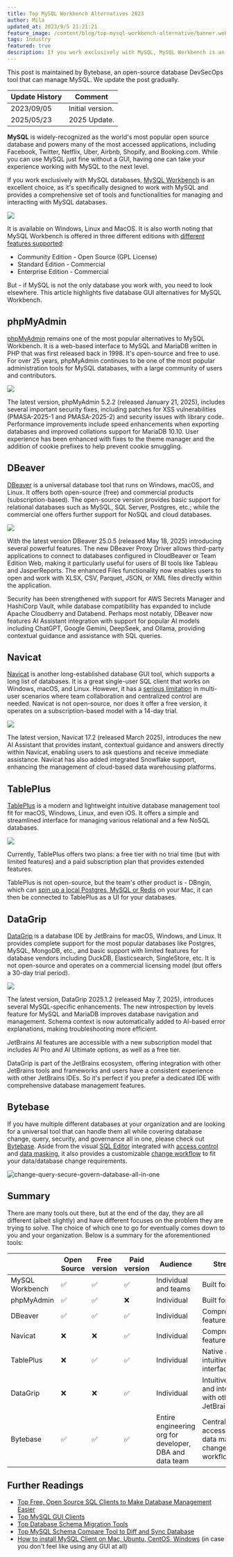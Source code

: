 ```yaml
---
title: Top MySQL Workbench Alternatives 2023
author: Mila
updated_at: 2023/9/5 21:21:21
feature_image: /content/blog/top-mysql-workbench-alternative/banner.webp
tags: Industry
featured: true
description: If you work exclusively with MySQL, MySQL Workbench is an excellent choice for a database GUI, but if you work with multiple databases, you need to look elsewhere. This article highlights five database GUI alternatives for MySQL Workbench.
---
```


<HintBlock type="info">

This post is maintained by Bytebase, an open-source database DevSecOps tool that can manage MySQL. We update the post gradually.

</HintBlock>

| Update History | Comment          |
| -------------- | ---------------- |
| 2023/09/05     | Initial version. |
| 2025/05/23     | 2025 Update.     |

**MySQL** is widely-recognized as the world's most popular open source database and powers many of the most accessed applications, including Facebook, Twitter, Netflix, Uber, Airbnb, Shopify, and Booking.com. While you can use MySQL just fine without a GUI, having one can take your experience working with MySQL to the next level.

If you work exclusively with MySQL databases, [MySQL Workbench](https://www.mysql.com/products/workbench/) is an excellent choice, as it's specifically designed to work with MySQL and provides a comprehensive set of tools and functionalities for managing and interacting with MySQL databases.

![](/content/blog/top-mysql-workbench-alternative/mysql-workbench.webp)

It is available on Windows, Linux and MacOS. It is also worth noting that MySQL Workbench is offered in three different editions with [different features supported](https://www.mysql.com/products/workbench/features.html):

- Community Edition - Open Source (GPL License)
- Standard Edition - Commercial
- Enterprise Edition - Commercial

But - if MySQL is not the only database you work with, you need to look elsewhere. This article highlights five database GUI alternatives for MySQL Workbench.

## phpMyAdmin

[phpMyAdmin](https://www.phpmyadmin.net/) remains one of the most popular alternatives to MySQL Workbench. It is a web-based interface to MySQL and MariaDB written in PHP that was first released back in 1998. It's open-source and free to use. For over 25 years, phpMyAdmin continues to be one of the most popular administration tools for MySQL databases, with a large community of users and contributors.

![](/content/blog/top-mysql-workbench-alternative/phpmyadmin.webp)

The latest version, phpMyAdmin 5.2.2 (released January 21, 2025), includes several important security fixes, including patches for XSS vulnerabilities (PMASA-2025-1 and PMASA-2025-2) and security issues with library code. Performance improvements include speed enhancements when exporting databases and improved collations support for MariaDB 10.10. User experience has been enhanced with fixes to the theme manager and the addition of cookie prefixes to help prevent cookie smuggling.

## DBeaver

[DBeaver](https://dbeaver.com/) is a universal database tool that runs on Windows, macOS, and Linux. It offers both open-source (free) and commercial products (subscription-based). The open-source version provides basic support for relational databases such as MySQL, SQL Server, Postgres, etc.; while the commercial one offers further support for NoSQL and cloud databases.

![](/content/blog/top-mysql-workbench-alternative/dbeaver.webp)

With the latest version DBeaver 25.0.5 (released May 18, 2025) introducing several powerful features. The new DBeaver Proxy Driver allows third-party applications to connect to databases configured in CloudBeaver or Team Edition Web, making it particularly useful for users of BI tools like Tableau and JasperReports. The enhanced Files functionality now enables users to open and work with XLSX, CSV, Parquet, JSON, or XML files directly within the application.

Security has been strengthened with support for AWS Secrets Manager and HashiCorp Vault, while database compatibility has expanded to include Apache Cloudberry and Databend. Perhaps most notably, DBeaver now features AI Assistant integration with support for popular AI models including ChatGPT, Google Gemini, DeepSeek, and Ollama, providing contextual guidance and assistance with SQL queries.

## Navicat

[Navicat](https://navicat.com/) is another long-established database GUI tool, which supports a long list of databases. It is a great single-user SQL client that works on Windows, macOS, and Linux. However, it has a [serious limitation](/blog/stop-using-navicat/) in multi-user scenarios where team collaboration and centralized control are needed. Navicat is not open-source, nor does it offer a free version, it operates on a subscription-based model with a 14-day trial.

![](/content/blog/top-mysql-workbench-alternative/navicat.webp)

The latest version, Navicat 17.2 (released March 2025), introduces the new AI Assistant that provides instant, contextual guidance and answers directly within Navicat, enabling users to ask questions and receive immediate assistance. Navicat has also added integrated Snowflake support, enhancing the management of cloud-based data warehousing platforms.

## TablePlus

[TablePlus](https://tableplus.com/) is a modern and lightweight intuitive database management tool fit for macOS, Windows, Linux, and even iOS. It offers a simple and streamlined interface for managing various relational and a few NoSQL databases.

![](/content/blog/top-mysql-workbench-alternative/tableplus.webp)

Currently, TablePlus offers two plans: a free tier with no trial time (but with limited features) and a paid subscription plan that provides extended features.

TablePlus is not open-source, but the team's other product is - DBngin, which can [spin up a local Postgres, MySQL or Redis](/blog/free-tools-to-start-local-database-on-mac/) on your Mac, it can then be connected to TablePlus as a UI for your databases.

## DataGrip

[DataGrip](https://www.jetbrains.com/datagrip/) is a database IDE by JetBrains for macOS, Windows, and Linux. It provides complete support for the most popular databases like Postgres, MySQL, MongoDB, etc., and basic support with limited features for database vendors including DuckDB, Elasticsearch, SingleStore, etc. It is not open-source and operates on a commercial licensing model (but offers a 30-day trial period).

![](/content/blog/top-mysql-workbench-alternative/datagrip.webp)

The latest version, DataGrip 2025.1.2 (released May 7, 2025), introduces several MySQL-specific enhancements. The new introspection by levels feature for MySQL and MariaDB improves database navigation and management. Schema context is now automatically added to AI-based error explanations, making troubleshooting more efficient.

JetBrains AI features are accessible with a new subscription model that includes AI Pro and AI Ultimate options, as well as a free tier.

DataGrip is part of the JetBrains ecosystem, offering integration with other JetBrains tools and frameworks and users have a consistent experience with other JetBrains IDEs. So it's perfect if you prefer a dedicated IDE with comprehensive database management features.

## Bytebase

If you have multiple different databases at your organization and are looking for a universal tool that can handle them all while covering database change, query, security, and governance all in one, please check out [Bytebase](/). Aside from the visual [SQL Editor](/docs/sql-editor/overview/) integrated with [access control](/docs/security/database-permission/overview/) and [data masking](/docs/security/data-masking/overview/), it also provides a customizable [change workflow](/docs/change-database/change-workflow/) to fit your data/database change requirements.

![change-query-secure-govern-database-all-in-one](/images/db-scheme-lg.png)

## Summary

There are many tools out there, but at the end of the day, they are all different (albeit slightly) and have different focuses on the problem they are trying to solve. The choice of which one to go for eventually comes down to you and your organization. Below is a summary for the aforementioned tools:

|                 | Open Source | Free version | Paid version | Audience                                                | Strength                                                         | AI Features | Cloud DB Support |
| --------------- | ----------- | ------------ | ------------ | ------------------------------------------------------- | ---------------------------------------------------------------- | ----------- | ---------------- |
| MySQL Workbench | ✅          | ✅           | ✅           | Individual and teams                                    | Built for MySQL                                                  | ❌          | Limited          |
| phpMyAdmin      | ✅          | ✅           | ❌           | Individual                                              | Built for MySQL                                                  | ❌          | Limited          |
| DBeaver         | ✅          | ✅           | ✅           | Individual                                              | Comprehensive features                                           | ✅          | Extensive        |
| Navicat         | ❌          | ❌           | ✅           | Individual                                              | Comprehensive features                                           | ✅          | Extensive        |
| TablePlus       | ❌          | ✅           | ✅           | Individual                                              | Native and intuitive interface                                   | ❌          | Moderate         |
| DataGrip        | ❌          | ❌           | ✅           | Individual                                              | Intuitive UX and integration with other JetBrains IDEs           | ✅          | Extensive        |
| Bytebase        | ✅          | ✅           | ✅           | Entire engineering org for developer, DBA and data team | Centralized access control, data masking, change review workflow | ✅          | Extensive        |

## Further Readings

- [Top Free, Open Source SQL Clients to Make Database Management Easier](/blog/top-open-source-sql-clients/)
- [Top MySQL GUI Clients](/blog/top-mysql-gui-client/#the-old-school-phpmyadmin)
- [Top Database Schema Migration Tools](/blog/top-database-schema-change-tool-evolution/)
- [Top MySQL Schema Compare Tool to Diff and Sync Database](/blog/top-mysql-schema-compare-tools/)
- [How to install MySQL Client on Mac, Ubuntu, CentOS, Windows](/reference/mysql/how-to/how-to-install-mysql-client-on-mac-ubuntu-centos-windows/) (in case you don't feel like using any GUI at all)
